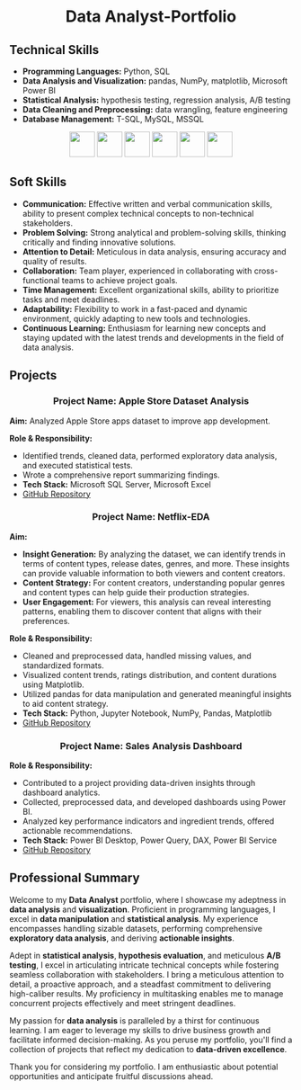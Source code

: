 <h1 align="center">Data Analyst-Portfolio</h1>

## Technical Skills
- **Programming Languages:** Python, SQL
- **Data Analysis and Visualization:** pandas, NumPy, matplotlib, Microsoft Power BI 
- **Statistical Analysis:** hypothesis testing, regression analysis, A/B testing
- **Data Cleaning and Preprocessing:** data wrangling, feature engineering
- **Database Management:** T-SQL, MySQL, MSSQL
 <div align="center">
  <code><a href="https://www.python.org/" target="_blank"><img height="45" src="https://www.vectorlogo.zone/logos/python/python-ar21.svg"></a></code>
  <code><a href="https://jupyter.org/" target="_blank"><img height="45" src="https://www.vectorlogo.zone/logos/jupyter/jupyter-ar21.svg"></a></code>
  <code><a href="https://numpy.org/" target="_blank"><img height="45" src="https://www.vectorlogo.zone/logos/numpy/numpy-ar21.svg"></a></code>
  <code><a href="https://pandas.pydata.org/" target="_blank"><img height="45" src="https://upload.wikimedia.org/wikipedia/commons/e/ed/Pandas_logo.svg"></a></code>
  <code><a href="https://matplotlib.org/" target="_blank"><img height="45" src="https://upload.wikimedia.org/wikipedia/commons/8/84/Matplotlib_icon.svg"></a></code>
  <code><a href="https://powerbi.microsoft.com/" target="_blank"><img height="45" src="https://www.vectorlogo.zone/logos/microsoft_powerbi/microsoft_powerbi-ar21.svg"></a></code>
</div>

## Soft Skills
- **Communication:** Effective written and verbal communication skills, ability to present complex technical concepts to non-technical stakeholders.
- **Problem Solving:** Strong analytical and problem-solving skills, thinking critically and finding innovative solutions.
- **Attention to Detail:** Meticulous in data analysis, ensuring accuracy and quality of results.
- **Collaboration:** Team player, experienced in collaborating with cross-functional teams to achieve project goals.
- **Time Management:** Excellent organizational skills, ability to prioritize tasks and meet deadlines.
- **Adaptability:** Flexibility to work in a fast-paced and dynamic environment, quickly adapting to new tools and technologies.
- **Continuous Learning:** Enthusiasm for learning new concepts and staying updated with the latest trends and developments in the field of data analysis.

## Projects

<h3 align="center">Project Name: Apple Store Dataset Analysis</h3>

**Aim:** Analyzed Apple Store apps dataset to improve app development.

**Role & Responsibility:**
- Identified trends, cleaned data, performed exploratory data analysis, and executed statistical tests.
- Wrote a comprehensive report summarizing findings.
- **Tech Stack:** Microsoft SQL Server, Microsoft Excel
- [GitHub Repository](https://github.com/SachinSS96/Data_Science_Portfolio/blob/0362dfd913ebb5f59fbf14d74d626a6800de4d5c/Apple%20Store%20Dataset%20and%20SQL%20code/applestore_SQL.pdf)

<h3 align="center"> Project Name: Netflix-EDA</h3>

**Aim:**
- **Insight Generation:** By analyzing the dataset, we can identify trends in terms of content types, release dates, genres, and more. These insights can provide valuable information to both viewers and content creators.
- **Content Strategy:** For content creators, understanding popular genres and content types can help guide their production strategies.
- **User Engagement:** For viewers, this analysis can reveal interesting patterns, enabling them to discover content that aligns with their preferences.

**Role & Responsibility:**
- Cleaned and preprocessed data, handled missing values, and standardized formats.
- Visualized content trends, ratings distribution, and content durations using Matplotlib.
- Utilized pandas for data manipulation and generated meaningful insights to aid content strategy.
- **Tech Stack:** Python, Jupyter Notebook, NumPy, Pandas, Matplotlib
- [GitHub Repository](https://nbviewer.org/github/SachinSS96/Data_Science_Portfolio/blob/972082312447d925b76dc820895e07c7300c73bc/netflix-eda-project/netflix-eda-project.ipynb)

<h3 align="center">Project Name: Sales Analysis Dashboard</h3>

**Role & Responsibility:**
- Contributed to a project providing data-driven insights through dashboard analytics.
- Collected, preprocessed data, and developed dashboards using Power BI.
- Analyzed key performance indicators and ingredient trends, offered actionable recommendations.
- **Tech Stack:** Power BI Desktop, Power Query, DAX, Power BI Service
- [GitHub Repository](https://app.powerbi.com/view?r=eyJrIjoiMThmZjk0MGUtNzA3Yy00MTk3LTlmMGEtZjRhMWU4YzA3YmY3IiwidCI6ImJjNDhjNTk4LTFmMzEtNDA2Yy1hZmJmLTBiYzAwYmJhZTQ2NSJ9&pageName=ReportSectionbdb2d2ebb0642946ef37)

## Professional Summary
Welcome to my **Data Analyst** portfolio, where I showcase my adeptness in **data analysis** and **visualization**. Proficient in programming languages, I excel in **data manipulation** and **statistical analysis**. My experience encompasses handling sizable datasets, performing comprehensive **exploratory data analysis**, and deriving **actionable insights**.

Adept in **statistical analysis**, **hypothesis evaluation**, and meticulous **A/B testing**, I excel in articulating intricate technical concepts while fostering seamless collaboration with stakeholders. I bring a meticulous attention to detail, a proactive approach, and a steadfast commitment to delivering high-caliber results. My proficiency in multitasking enables me to manage concurrent projects effectively and meet stringent deadlines.

My passion for **data analysis** is paralleled by a thirst for continuous learning. I am eager to leverage my skills to drive business growth and facilitate informed decision-making. As you peruse my portfolio, you'll find a collection of projects that reflect my dedication to **data-driven excellence**.

Thank you for considering my portfolio. I am enthusiastic about potential opportunities and anticipate fruitful discussions ahead.
